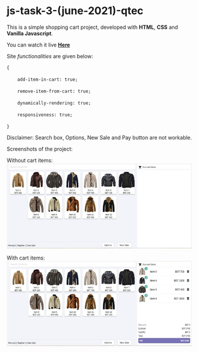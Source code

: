 # js-task-3-(june-2021)-qtec

  

This is a simple shopping cart project, developed with **HTML**, **CSS** and **Vanilla Javascript**.

  

You can watch it live **[Here](https://mamunamin.github.io/js-task-3-june-2021-qtec/)**

  

Site *functionalities* are given below:

    {
    
	    add-item-in-cart: true;
	    
	    remove-item-from-cart: true;
	    
	    dynamically-rendering: true;
	    
	    responsiveness: true;
    
    }

  

Disclaimer: Search box, Options, New Sale and Pay button are not workable.

  

Screenshots of the project:

  

Without cart items:
![PC View](https://github.com/MamunAmin/js-task-3-june-2021-qtec/blob/main/screenshots/Without_Cart_Items_1.jpg)

  

With cart items:
![PC View](https://github.com/MamunAmin/js-task-3-june-2021-qtec/blob/main/screenshots/With_Cart_Items_1.jpg)
